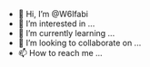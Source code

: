 - 👋 Hi, I’m @W6lfabi
- 👀 I’m interested in ...
- 🌱 I’m currently learning ...
- 💞️ I’m looking to collaborate on ...
- 📫 How to reach me ...

<!---
W6lfabi/W6lfabi is a ✨ special ✨ repository because its `README.md` (this file) appears on your GitHub profile.
You can click the Preview link to take a look at your changes.
--->
